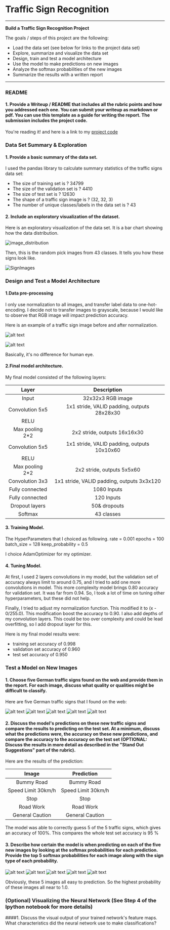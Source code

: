 # Traffic Sign Recognition
---
**Build a Traffic Sign Recognition Project**

The goals / steps of this project are the following:
* Load the data set (see below for links to the project data set)
* Explore, summarize and visualize the data set
* Design, train and test a model architecture
* Use the model to make predictions on new images
* Analyze the softmax probabilities of the new images
* Summarize the results with a written report


[//]: # (Image References)

[image1]: ./SignImageDistribu.png "Visualization"
[image2]: ./SignImageRandomPick.png "SignImages43Classes"
[image3]: ./beforeNormalization.png "beforeNorm"
[image4]: ./afterNormalization.png "AfterNorm"
[image5]: ./test_data/bumpy-road.jpg "Traffic Sign 1"
[image6]: ./test_data/speed_limit.jpg "Traffic Sign 2"
[image7]: ./test_data/stop.jpg "Traffic Sign 3"
[image8]: ./test_data/traffic-sign-1443060__180.jpg "Traffic Sign 4"
[image9]: ./test_data/traffic-signs-achtung-unfallschwerpunkt-german-for-warning-accident-CRDR2P.jpg "Traffic Sign 5"
[image10]: ./bar1.png "Traffic Sign 1"
[image11]: ./bar2.png "Traffic Sign 2"
[image12]: ./bar3.png "Traffic Sign 3"
[image13]: ./bar4.png "Traffic Sign 4"
[image14]: ./bar5.png "Traffic Sign 5"

---
### README

#### 1. Provide a Writeup / README that includes all the rubric points and how you addressed each one. You can submit your writeup as markdown or pdf. You can use this template as a guide for writing the report. The submission includes the project code.

You're reading it! and here is a link to my [project code](https://github.com/nonlining/CarND/tree/master/CarND-Traffic-Sign-Classifier-Project)

### Data Set Summary & Exploration

#### 1. Provide a basic summary of the data set.

I used the pandas library to calculate summary statistics of the traffic
signs data set:

* The size of training set is ? 34799
* The size of the validation set is ? 4410
* The size of test set is ? 12630
* The shape of a traffic sign image is ? (32, 32, 3)
* The number of unique classes/labels in the data set is ? 43

#### 2. Include an exploratory visualization of the dataset.

Here is an exploratory visualization of the data set. It is a bar chart showing how the data distribution. 

![image_distribution][image1]

Then, this is the random pick images from 43 classes. It tells you how these signs look like.

![SignImages][image2]

### Design and Test a Model Architecture

#### 1.Data pre-processing

I only use normalization to all images, and transfer label data to one-hot-encoding. I decide not to transfer images to grayscale, because I would like to observe that RGB image will impact prediction accuracy. 

Here is an example of a traffic sign image before and after normalization.

![alt text][image3]

![alt text][image4]

Basically, it's no difference for human eye.


#### 2.Final model architecture.

My final model consisted of the following layers:

| Layer         		|     Description	        					| 
|:---------------------:|:---------------------------------------------:| 
| Input         		| 32x32x3 RGB image   							| 
| Convolution 5x5     	| 1x1 stride, VALID padding, outputs 28x28x30 	|
| RELU					|												|
| Max pooling	2*2       	| 2x2 stride,  outputs 16x16x30 				|
| Convolution 5x5	    | 1x1 stride, VALID padding, outputs 10x10x60  |
| RELU					|												|
| Max pooling	2*2       	| 2x2 stride,  outputs 5x5x60 				|
| Convolution 3x3	    | 1x1 stride, VALID padding, outputs 3x3x120  |
| Fully connected		| 1080 Inputs        									|
| Fully connected		| 120 Inputs        									|
| Dropout layers 		| 50& dropouts       									|
| Softmax				| 43 classes        									|


#### 3. Training Model.

The HyperParameters that I choiced as following.
rate = 0.001
epochs = 100
batch_size = 128
keep_probability = 0.5

I choice AdamOptimizer for my optimizer.

#### 4. Tuning Model.

At first, I used 2 layers convolutions in my model, but the validation set of accuracy always limit to around 0.75, and I tried to add one more convolutions in model. This more complexity model brings 0.80 accuracy for validation set. It was far from 0.94. So, I took a lot of time on tuning other hyperparameters, but these did not help.

Finally, I tried to adjust my normalization function. This modified it to (x - 0/255.0). This modification boost the accuracy to 0.90. I also add depths of my convolution layers. This could be too over complexity and could be lead overfitting, so I add dropout layer for this.

Here is my final model results were:
* training set accuracy of 0.998
* validation set accuracy of 0.960
* test set accuracy of 0.950

### Test a Model on New Images

#### 1. Choose five German traffic signs found on the web and provide them in the report. For each image, discuss what quality or qualities might be difficult to classify.

Here are five German traffic signs that I found on the web:

![alt text][image5] ![alt text][image6] ![alt text][image7] 
![alt text][image8] ![alt text][image9]

#### 2. Discuss the model's predictions on these new traffic signs and compare the results to predicting on the test set. At a minimum, discuss what the predictions were, the accuracy on these new predictions, and compare the accuracy to the accuracy on the test set (OPTIONAL: Discuss the results in more detail as described in the "Stand Out Suggestions" part of the rubric).

Here are the results of the prediction:

| Image			        |     Prediction	        					| 
|:---------------------:|:---------------------------------------------:| 
| Bummy Road     		| Bummy Road   									| 
| Speed Limit 30km/h     			| Speed Limit 30km/h 										|
| Stop					| Stop											|
| Road Work	      		| Road Work					 				|
| General Caution			| General Caution      							|


The model was able to correctly guess 5 of the 5 traffic signs, which gives an accuracy of 100%. 
This compares the whole test set accuracy is 95 %

#### 3. Describe how certain the model is when predicting on each of the five new images by looking at the softmax probabilities for each prediction. Provide the top 5 softmax probabilities for each image along with the sign type of each probability. 

![alt text][image10] ![alt text][image11] ![alt text][image12] 
![alt text][image13] ![alt text][image14]

Obviously, these 5 images all easy to prediction. So the highest probability of these images all near to 1.0.

### (Optional) Visualizing the Neural Network (See Step 4 of the Ipython notebook for more details)
####1. Discuss the visual output of your trained network's feature maps. What characteristics did the neural network use to make classifications?


